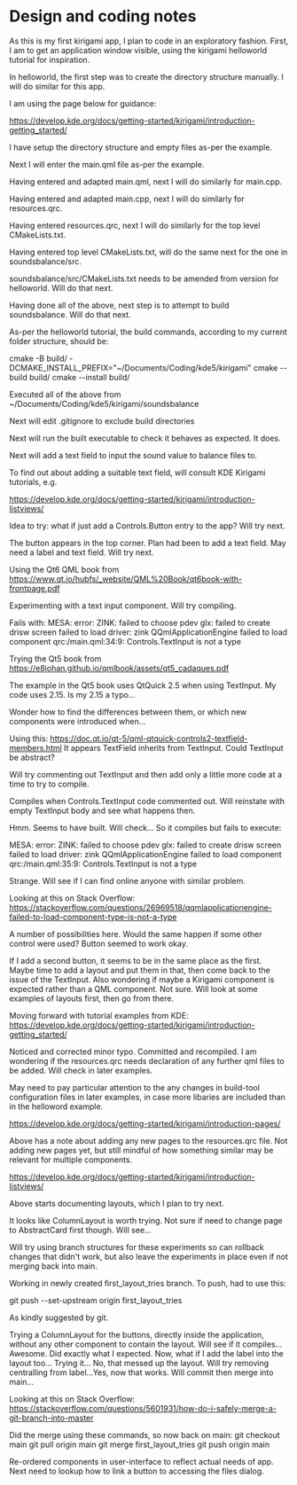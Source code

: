 Design and coding notes
=======================

As this is my first kirigami app, I plan to code in an exploratory fashion.
First, I am to get an application window visible, using the kirigami helloworld
tutorial for inspiration.

In helloworld, the first step was to create the directory structure manually. I will do similar for this app.

I am using the page below for guidance:

<https://develop.kde.org/docs/getting-started/kirigami/introduction-getting_started/>

I have setup the directory structure and empty files as-per the example.

Next I will enter the main.qml file as-per the example.

Having entered and adapted main.qml, next I will do similarly for main.cpp.

Having entered and adapted main.cpp, next I will do similarly for resources.qrc.

Having entered resources.qrc, next I will do similarly for the top level CMakeLists.txt.

Having entered top level CMakeLists.txt, will do the same next for the one in soundsbalance/src.

soundsbalance/src/CMakeLists.txt needs to be amended from version for helloworld. Will do that next.

Having done all of the above, next step is to attempt to build soundsbalance. Will do that next.

As-per the helloworld tutorial, the build commands, according to my current folder structure, should be:

cmake -B build/ -DCMAKE_INSTALL_PREFIX="~/Documents/Coding/kde5/kirigami"
cmake --build build/
cmake --install build/

Executed all of the above from ~/Documents/Coding/kde5/kirigami/soundsbalance

Next will edit .gitignore to exclude build directories

Next will run the built executable to check it behaves as expected. It does.

Next will add a text field to input the sound value to balance files to.

To find out about adding a suitable text field, will consult KDE Kirigami tutorials, e.g.

https://develop.kde.org/docs/getting-started/kirigami/introduction-listviews/

Idea to try: what if just add a Controls.Button entry to the app? Will try next.

The button appears in the top corner. Plan had been to add a text field. May need a label and text field. Will try next.

Using the Qt6 QML book from
<https://www.qt.io/hubfs/_website/QML%20Book/qt6book-with-frontpage.pdf>

Experimenting with a text input component. Will try compiling.

Fails with:
MESA: error: ZINK: failed to choose pdev
glx: failed to create drisw screen
failed to load driver: zink
QQmlApplicationEngine failed to load component
qrc:/main.qml:34:9: Controls.TextInput is not a type

Trying the Qt5 book from
<https://e8johan.github.io/qmlbook/assets/qt5_cadaques.pdf>

The example in the Qt5 book uses QtQuick 2.5 when using TextInput. My code uses 2.15. Is my 2.15 a typo...

Wonder how to find the differences between them, or which new components were introduced when...

Using this:
<https://doc.qt.io/qt-5/qml-qtquick-controls2-textfield-members.html>
It appears TextField inherits from TextInput. Could TextInput be abstract?

Will try commenting out TextInput and then add only a little more code at a time to try to compile.

Compiles when Controls.TextInput code commented out. Will reinstate with empty TextInput body and see what happens then.

Hmm. Seems to have built. Will check... So it compiles but fails to execute:

MESA: error: ZINK: failed to choose pdev
glx: failed to create drisw screen
failed to load driver: zink
QQmlApplicationEngine failed to load component
qrc:/main.qml:35:9: Controls.TextInput is not a type

Strange. Will see if I can find online anyone with similar problem.

Looking at this on Stack Overflow:
<https://stackoverflow.com/questions/26969518/qqmlapplicationengine-failed-to-load-component-type-is-not-a-type>

A number of possibilities here. Would the same happen if some other control were used? Button seemed to work okay.

If I add a second button, it seems to be in the same place as the first. Maybe time to add a layout and put them in that, then come back to the issue of the TextInput. Also wondering if maybe a Kirigami component is expected rather than a QML component. Not sure. Will look at some examples of layouts first, then go from there.

Moving forward with tutorial examples from KDE:
<https://develop.kde.org/docs/getting-started/kirigami/introduction-getting_started/>

Noticed and corrected minor typo. Committed and recompiled.
I am wondering if the resources.qrc needs declaration of any further qml files to be added. Will check in later examples.

May need to pay particular attention to the any changes in build-tool configuration files in later examples, in case more libaries are included than in the helloword example.

<https://develop.kde.org/docs/getting-started/kirigami/introduction-pages/>

Above has a note about adding any new pages to the resources.qrc file. Not adding new pages yet, but still mindful of how something similar may be relevant for multiple components.

<https://develop.kde.org/docs/getting-started/kirigami/introduction-listviews/>

Above starts documenting layouts, which I plan to try next.

It looks like ColumnLayout is worth trying. Not sure if need to change page to AbstractCard first though. Will see...

Will try using branch structures for these experiments so can rollback changes that didn't work, but also leave the experiments in place even if not merging back into main.

Working in newly created first_layout_tries branch.
To push, had to use this:

git push --set-upstream origin first_layout_tries

As kindly suggested by git.

Trying a ColumnLayout for the buttons, directly inside the application, without any other component to contain the layout. Will see if it compiles... Awesome. Did exactly what I expected. Now, what if I add the label into the layout too... Trying it...  No, that messed up the layout. Will try removing centralling from label...Yes, now that works. Will commit then merge into main...

Looking at this on Stack Overflow:
<https://stackoverflow.com/questions/5601931/how-do-i-safely-merge-a-git-branch-into-master>

Did the merge using these commands, so now back on main:
git checkout main
git pull origin main
git merge first_layout_tries
git push origin main

Re-ordered components in user-interface to reflect actual needs of app.
Next need to lookup how to link a button to accessing the files dialog.

